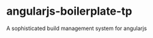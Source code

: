 angularjs-boilerplate-tp
========================

A sophisticated build management system for angularjs
